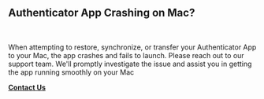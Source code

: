 <!--
---
title: Authenticator App Crashing on Mac?
---
-->
## **Authenticator App Crashing on Mac?**

<br />

When attempting to restore, synchronize, or transfer your Authenticator App to your Mac, the app crashes and fails to launch. Please reach out to our support team. We'll promptly investigate the issue and assist you in getting the app running smoothly on your Mac

[**Contact Us**](authenticator://contact?subject=Having%20trouble%20with%20synchronization%3F)
